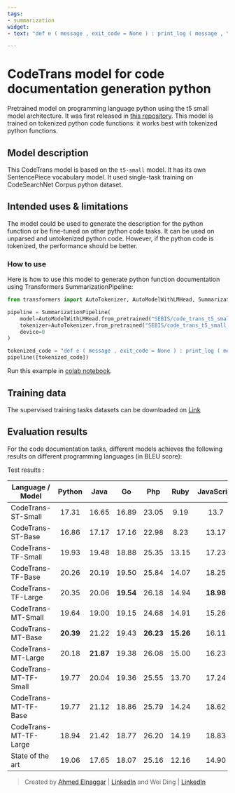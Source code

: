 ```yaml
---
tags:
- summarization
widget:
- text: "def e ( message , exit_code = None ) : print_log ( message , YELLOW , BOLD ) if exit_code is not None : sys . exit ( exit_code )"

---
```



# CodeTrans model for code documentation generation python
Pretrained model on programming language python using the t5 small model architecture. It was first released in
[this repository](https://github.com/agemagician/CodeTrans). This model is trained on tokenized python code functions: it works best with tokenized python functions.


## Model description

This CodeTrans model is based on the `t5-small` model. It has its own SentencePiece vocabulary model. It used single-task training on CodeSearchNet Corpus python dataset.

## Intended uses & limitations

The model could be used to generate the description for the python function or be fine-tuned on other python code tasks. It can be used on unparsed and untokenized python code. However, if the python code is tokenized, the performance should be better.

### How to use

Here is how to use this model to generate python function documentation using Transformers SummarizationPipeline:

```python
from transformers import AutoTokenizer, AutoModelWithLMHead, SummarizationPipeline

pipeline = SummarizationPipeline(
    model=AutoModelWithLMHead.from_pretrained("SEBIS/code_trans_t5_small_code_documentation_generation_python"),
    tokenizer=AutoTokenizer.from_pretrained("SEBIS/code_trans_t5_small_code_documentation_generation_python", skip_special_tokens=True),
    device=0
)

tokenized_code = "def e ( message , exit_code = None ) : print_log ( message , YELLOW , BOLD ) if exit_code is not None : sys . exit ( exit_code )"
pipeline([tokenized_code])
```
Run this example in [colab notebook](https://github.com/agemagician/CodeTrans/blob/main/prediction/single%20task/function%20documentation%20generation/python/small_model.ipynb).
## Training data

The supervised training tasks datasets can be downloaded on [Link](https://www.dropbox.com/sh/488bq2of10r4wvw/AACs5CGIQuwtsD7j_Ls_JAORa/finetuning_dataset?dl=0&subfolder_nav_tracking=1)


## Evaluation results

For the code documentation tasks, different models achieves the following results on different programming languages (in BLEU score):

Test results :

|   Language / Model   |     Python     |      Java      |       Go       |      Php       |      Ruby      |   JavaScript   |
| -------------------- | :------------: | :------------: | :------------: | :------------: | :------------: | :------------: |
|   CodeTrans-ST-Small    |      17.31     |     16.65      |     16.89      |     23.05      |      9.19      |      13.7      |
|   CodeTrans-ST-Base     |      16.86     |     17.17      |     17.16      |     22.98      |      8.23      |      13.17     |   
|   CodeTrans-TF-Small    |      19.93     |     19.48      |     18.88      |     25.35      |     13.15      |      17.23     |
|   CodeTrans-TF-Base     |      20.26     |     20.19      |     19.50      |     25.84      |     14.07      |      18.25     |
|   CodeTrans-TF-Large    |      20.35     |     20.06      |   **19.54**    |     26.18      |     14.94      |    **18.98**   |
|   CodeTrans-MT-Small    |      19.64     |     19.00      |     19.15      |     24.68      |     14.91      |      15.26     |
|   CodeTrans-MT-Base     |    **20.39**   |     21.22      |     19.43      |   **26.23**    |   **15.26**    |      16.11     |
|   CodeTrans-MT-Large    |      20.18     |   **21.87**    |     19.38      |     26.08      |     15.00      |      16.23     |
|   CodeTrans-MT-TF-Small |      19.77     |     20.04      |     19.36      |     25.55      |     13.70      |      17.24     |
|   CodeTrans-MT-TF-Base  |      19.77     |     21.12      |     18.86      |     25.79      |     14.24      |      18.62     |
|   CodeTrans-MT-TF-Large |      18.94     |     21.42      |     18.77      |     26.20      |     14.19      |      18.83     |
|   State of the art   |      19.06     |     17.65      |     18.07      |     25.16      |     12.16      |      14.90     |


> Created by [Ahmed Elnaggar](https://twitter.com/Elnaggar_AI) | [LinkedIn](https://www.linkedin.com/in/prof-ahmed-elnaggar/) and Wei Ding | [LinkedIn](https://www.linkedin.com/in/wei-ding-92561270/)


